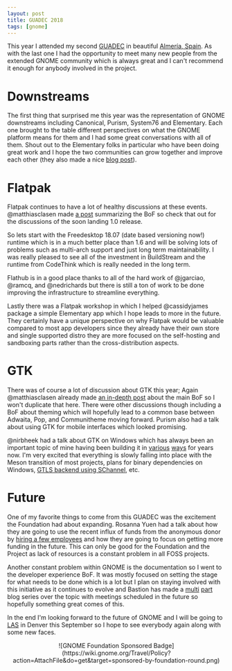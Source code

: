 ```yaml
---
layout: post
title: GUADEC 2018
tags: [gnome]
---
```


This year I attended my second [GUADEC](https://2018.guadec.org) in beautiful [Almería, Spain](https://en.wikipedia.org/wiki/Almer%C3%ADa).
As with the last one I had the opportunity to meet many new people from the extended GNOME
community which is always great and I can't recommend it enough for anybody involved in the project.

<!--more-->

# Downstreams

The first thing that surprised me this year was the representation of GNOME downstreams including
Canonical, Purism, System76 and Elementary. Each one brought to the table different perspectives on
what the GNOME platform means for them and I had some great conversations with all of them. Shout
out to the Elementary folks in particular who have been doing great work and I hope the two
communities can grow together and improve each other (they also made a nice [blog post](https://medium.com/elementaryos/things-we-learned-at-guadec-2018-bb7924b8bfe3)).

# Flatpak

Flatpak continues to have a lot of healthy discussions at these events. 
@matthiasclasen made [a post](https://blogs.gnome.org/mclasen/2018/07/14/the-flatpak-bof-at-guadec/)
summarizing the BoF so check that out for the discussions of the soon landing 1.0 release.

So lets start with the Freedesktop 18.07 (date based versioning now!) runtime which is in a much better
place than 1.6 and will be solving lots of problems such as multi-arch support and just long term maintainability.
I was really pleased to see all of the investment in BuildStream and the runtime from CodeThink which is
really needed in the long term.

Flathub is in a good place thanks to all of the hard work of @jgarciao, @ramcq, and @nedrichards but there
is still a ton of work to be done improving the infrastructure to streamline everything.

Lastly there was a Flatpak workshop in which I helped @cassidyjames package a simple Elementary app
which I hope leads to more in the future. They certainly have a unique perspective on why
Flatpak would be valuable compared to most app developers since they already have their own store
and single supported distro they are more focused on the self-hosting and sandboxing parts rather than the
cross-distribution aspects.

# GTK

There was of course a lot of discussion about GTK this year; Again @matthiasclasen already made [an in-depth post](https://blog.gtk.org/2018/07/12/a-report-from-the-guadec-gtk-bof)
about the main BoF so I won't duplicate that here. There were other discussions though including a BoF
about theming which will hopefully lead to a common base between Adwaita, Pop, and Communitheme moving
forward. Purism also had a talk about using GTK for mobile interfaces which looked promising.

@nirbheek had a talk about GTK on Windows which has always been an important topic of mine having
been building it in [various](https://github.com/hexchat/gtk-win32) [ways](https://github.com/wingtk/gvsbuild) for years now.
I'm very excited that everything is slowly falling into place with the Meson transition of most projects,
plans for binary dependencies on Windows, [GTLS backend using SChannel](https://github.com/centricular/glib-schannel), etc.

# Future

One of my favorite things to come from this GUADEC was the excitement the Foundation had about expanding.
Rosanna Yuen had a talk about how they are going to use the recent influx of funds from the anonymous donor
by [hiring a few employees](https://www.gnome.org/foundation/careers/) and how they are going to focus on getting
more funding in the future. This can only be good for the Foundation and the Project as lack of resources
is a constant problem in all FOSS projects.

Another constant problem within GNOME is the documentation so I went to the developer experience BoF.
It was mostly focused on setting the stage for what needs to be done which is a lot but I plan on staying
involved with this initiative as it continues to evolve and Bastion has made a [multi](https://blogs.gnome.org/bastian/2018/07/16/guadec18-developer-center-bof-part-1-the-developer-experience/) [part](https://blogs.gnome.org/bastian/2018/07/17/guadec18-developer-center-bof-part-2-possible-audiences/)
blog series over the topic with meetings scheduled in the future so hopefully something great comes of this.

In the end I'm looking forward to the future of GNOME and I will be going to [LAS](https://las.gnome.org/conferences/LAS)
in Denver this September so I hope to see everybody again along with some new faces.


<div style="text-align:center" markdown="1">
![GNOME Foundation Sponsored Badge](https://wiki.gnome.org/Travel/Policy?action=AttachFile&do=get&target=sponsored-by-foundation-round.png)
</div>

